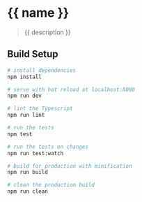 # {{ name }}

> {{ description }}

## Build Setup

``` bash
# install dependencies
npm install

# serve with hot reload at localhost:8080
npm run dev

# lint the Typescript
npm run lint

# run the tests
npm test

# run the tests on changes
npm run test:watch

# build for production with minification
npm run build

# clean the production build
npm run clean
```

